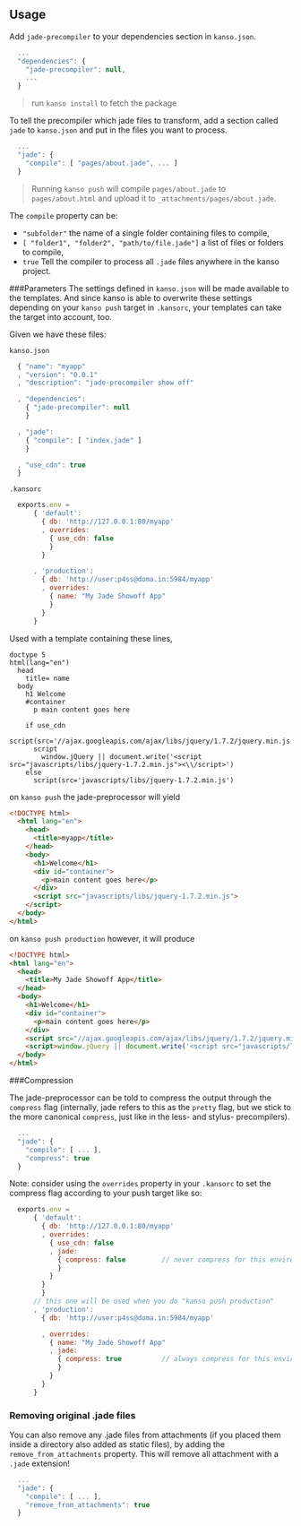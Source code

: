 ## Usage

Add `jade-precompiler` to your dependencies section in `kanso.json`.

```javascript
  ...
  "dependencies": {
    "jade-precompiler": null,
    ...
  }
```

> run `kanso install` to fetch the package


To tell the precompiler which jade files to transform, add a section called 
`jade` to `kanso.json` and put in the files you want to process.

```javascript
  ...
  "jade": {
    "compile": [ "pages/about.jade", ... ]
  }
```

> Running `kanso push` will compile `pages/about.jade` to
`pages/about.html` and upload it to `_attachments/pages/about.jade`.

The `compile` property can be: 
* `"subfolder"` the name of a single folder containing files to compile,
* `[ "folder1", "folder2", "path/to/file.jade"]` a list of files or folders to 
compile,
* `true` Tell the compiler to process all `.jade` files anywhere in the kanso 
project.



###Parameters
The settings defined in `kanso.json` will be made available to the templates.
And since kanso is able to overwrite these settings depending on your 
`kanso push` target in `.kansorc`, your templates can take the target into 
account, too.

Given we have these files:

`kanso.json`
```javascript
  { "name": "myapp"
  , "version": "0.0.1"
  , "description": "jade-precompiler show off"

  , "dependencies": 
    { "jade-precompiler": null
    }

  , "jade": 
    { "compile": [ "index.jade" ]
    }

  , "use_cdn": true
  }
```

`.kansorc`
```javascript
  exports.env = 
      { 'default': 
        { db: 'http://127.0.0.1:80/myapp' 
        , overrides:
          { use_cdn: false
          }
        }

      , 'production': 
        { db: 'http://user:p4ss@doma.in:5984/myapp'
        , overrides:
          { name: "My Jade Showoff App"
          }
        }
      }

```

Used with a template containing these lines,

```jade
doctype 5
html(lang="en")
  head
    title= name
  body
    h1 Welcome
    #container
      p main content goes here

    if use_cdn
      script(src='//ajax.googleapis.com/ajax/libs/jquery/1.7.2/jquery.min.js')
      script
        window.jQuery || document.write('<script src="javascripts/libs/jquery-1.7.2.min.js"><\\/script>')
    else
      script(src='javascripts/libs/jquery-1.7.2.min.js')
```

on `kanso push` the jade-preprocessor will yield

```html
<!DOCTYPE html>
  <html lang="en">
    <head>
      <title>myapp</title>
    </head>
    <body>
      <h1>Welcome</h1>
      <div id="container">
        <p>main content goes here</p>
      </div>
      <script src="javascripts/libs/jquery-1.7.2.min.js">
    </script>
  </body>
</html>
```

on `kanso push production` however, it will produce

```html
<!DOCTYPE html>
<html lang="en">
  <head>
    <title>My Jade Showoff App</title>
  </head>
  <body>
    <h1>Welcome</h1>
    <div id="container">
      <p>main content goes here</p>
    </div>
    <script src="//ajax.googleapis.com/ajax/libs/jquery/1.7.2/jquery.min.js"></script>
    <script>window.jQuery || document.write('<script src="javascripts/libs/jquery-1.7.2.min.js"><\\/script>')</script>
  </body>
</html>
```

###Compression

The jade-preprocessor can be told to compress the output through the 
`compress` flag (internally, jade refers to this as the `pretty` flag, but we 
stick to the more canonical `compress`, just like in the less- and stylus-
precompilers).

```javascript
  ...
  "jade": {
    "compile": [ ... ],
    "compress": true
  }
```

Note: consider using the `overrides` property in your `.kansorc` to set the 
compress flag according to your push target like so:

```javascript
  exports.env = 
      { 'default': 
        { db: 'http://127.0.0.1:80/myapp' 
        , overrides: 
          { use_cdn: false
          , jade:
            { compress: false         // never compress for this environment
            }
          }
        }
        }
      // this one will be used when you do "kanso push production"
      , 'production': 
        { db: 'http://user:p4ss@doma.in:5984/myapp'

        , overrides: 
          { name: "My Jade Showoff App"
          , jade:
            { compress: true          // always compress for this environment
            }
          }
        }
      }

```

### Removing original .jade files

You can also remove any .jade files from attachments (if you placed them 
inside a directory also added as static files), by adding the 
`remove_from_attachments` property. This will remove all attachment with a 
`.jade` extension!

```javascript
  ...
  "jade": {
    "compile": [ ... ],
    "remove_from_attachments": true
  }
```

